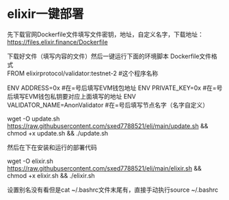 # elixir一键部署
先下载官网Dockerfile文件填写文件密钥，地址，自定义名字，下载地址：https://files.elixir.finance/Dockerfile

下载好文件（填写内容的文件）然后一键运行下面的环境脚本
Dockerfile文件格式                  
FROM elixirprotocol/validator:testnet-2  #这个程序名称

ENV ADDRESS=0x                           #在=号后填写EVM钱包地址
ENV PRIVATE_KEY=0x                       #在=号后填写EVM钱包私钥要对应上面填写的地址
ENV VALIDATOR_NAME=AnonValidator         #在=号后填写节点名字（名字自定义）

wget -O update.sh https://raw.githubusercontent.com/sxed7788521/eli/main/update.sh && chmod +x update.sh && ./update.sh

然后在下在安装和运行的部署代码

wget -O elixir.sh https://raw.githubusercontent.com/sxed7788521/eli/main/elixir.sh && chmod +x elixir.sh && ./elixir.sh

设置别名没有看但是cat ~/.bashrc文件末尾有，直接手动执行source ~/.bashrc
